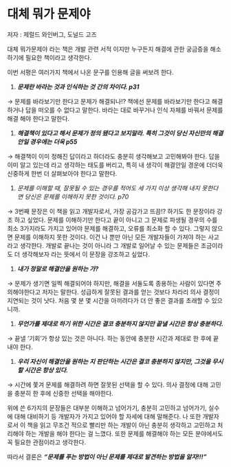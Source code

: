 # 대체 뭐가 문제야

저자 : 제럴드 와인버그, 도널드 고즈 

대체 뭐가문제야 라는 책은 개발 관련 서적 이지만 누구든지 해결에 관한 궁금증을 해소하기에 필요한 책이라고 생각한다. 

이번 서평은 여러가지 책에서 나온 문구를 인용해 글을 써보려 한다.

1. ***문제란 바라는 것과 인식하는 것 간의 차이다. p31***

→ 문제를 바라보기만 한다고 문제가 해결되나!? 책에선 문제를 바라보기만 한다고 해결하거나 답을 떠오를 수 없다고 말한다. 바라는 대로 바꾸거나 인식 자체를 바꿔서 문제를 해결 해야 한다고 말한다.

1. ***해결책이 있다고 해서 문제가 정의 됐다고 보지말라. 특히 그것이 당신 자신만의 해결안일 경우에는 더욱 p55***

→ 해결책이 이미 정해진 답이라고 하더라도 충분히 생각해보고 고민해봐야 한다. 답을 이미 알고 있는데 라고 생각하는 태도를 버리고, 특히 내 생각이 해결안일 경운에 더더욱 신중하게 한번 더 살펴보아야 한다고 말한다.

1. *문제를 이해할 때, 잘못될 수 있는 경우를 적어도 세 가지 이상 생각해 내지 못한다면 당신은 문제를 이해하지 못한 것이다. p70*

→ 3번째 문장은 이 책을 읽고 개발자로서, 가장 공감가고 뜨끔!? 하기도 한 문장이라 강조 하고 싶었다. 문제를 이해하기만 한다고 끝이 아니고 그 문제로 파생될 경우의 수를 최소 3가지라도 가지고 있어야 문제를 해결하고, 오류를 최소화 할 수 있다. 그렇지 않으면 문제를 이해하지 못한 것이다. 이건 나 뿐만 아닌 모든 개발자들이 가져야 하는 사고라고 생각한다. 개발로 끝나는 것이 아니라 그 개발로 일어날 수 있는 문제들은 조금이라도 더 생각해보자 라는 뜻에서 이 문장을 강조하고 싶었다.

1. ***내가 정말로 해결안을 원하는 가?***

→ 문제가 생기면 일찍 해결되어야 하지만, 해결을 서둘도록 종용하는 사람이 있다면 주의해야한다고 저자는 말한다. 성급하게 잘못된 결과를 얻는 것보다 차라리 의사 결정이 지연되는 것이 낫다. 처음 몇 분 몇 시간을 아끼려다가 더 안 좋은 결과를 초래할 수 있으니까.

1. ***무언가를 제대로 하기 위한 시간은 결코 충분하지 않지만 끝낼 시간은 항상 충분하다.***

→ 끝낼 ‘기회’가 항상 있는 것은 아니다. 하는 동안에 충분한 시간과 제대로 한 후에 끝내야 한다. 

1. ***우리 자신이 해결안을 원하는 지 판단하는 시간은 결코 충분하지 않지만, 그것을 무시할 시간은 항상 있다.***

→ 시간에 쫓겨 문제를 해결하려 하면 잘못된 선택을 할 수 있다. 의사 결정에 대해 고민을 충분히 한 후에 신중한 선택을 해야한다. 

위에 쓴 6가지의 문장들은 대부분 이해하고 넘어가기, 충분히 고민하고 넘어가기, 실수에 대해 대비하기 등 개발자가 가지고 있어야 할 자세에 대해 말해준다. 나 또한 개발자로서 이 책을 읽고 무조건 적으로 빨리만 하는 개발이 아닌 충분히 생각하고 고민하고 처리해야 하는 개발을 해야 한다는 걸 느꼈다.  또한 문제를 해결해야 하는 모든 분야에서도 꼭 필요한 관점이라고 생각한다. 

따라서 결론은 ***“문제를 푸는 방법이 아닌 문제를 제대로 발견하는 방법을 알자!!!”***